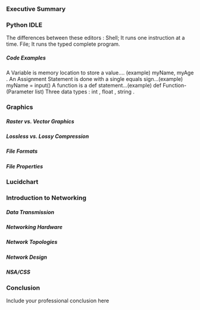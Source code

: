 ### Executive Summary 

### Python IDLE

The differences between these editors :
Shell; It runs one instruction at a time.
 File; It runs the typed complete program.
 

##### Code Examples

A Variable is memory location to store a value.... (example) myName, myAge .
An Assignment Statement is done with a single equals sign...(example)  myName = input()
A function is a def statement...(example) def Function-(Parameter list)
Three data types : int , float , string .

### Graphics

##### Raster vs. Vector Graphics
##### Lossless vs. Lossy Compression
##### File Formats
##### File Properties

### Lucidchart

### Introduction to Networking
##### Data Transmission
##### Networking Hardware
##### Network Topologies
##### Network Design
##### NSA/CSS

### Conclusion
Include your professional conclusion here
